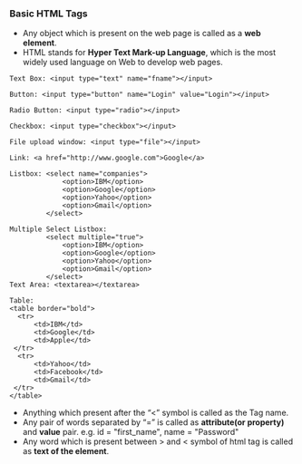 ### Basic HTML Tags
* Any object which is present on the web page is called as a **web element**.
* HTML stands for **Hyper Text Mark-up Language**, which is the most widely used language on Web to develop web pages.
```
Text Box: <input type="text" name="fname"></input>

Button: <input type="button" name="Login" value="Login"></input>

Radio Button: <input type="radio"></input>

Checkbox: <input type="checkbox"></input>

File upload window: <input type="file"></input>

Link: <a href="http://www.google.com">Google</a>

Listbox: <select name="companies">
             <option>IBM</option>
             <option>Google</option>
             <option>Yahoo</option>
             <option>Gmail</option>
         </select>

Multiple Select Listbox: 
         <select multiple="true">
             <option>IBM</option>
             <option>Google</option>
             <option>Yahoo</option>
             <option>Gmail</option>
         </select>
Text Area: <textarea></textarea>

Table: 
<table border="bold">
  <tr>
      <td>IBM</td>
      <td>Google</td>
      <td>Apple</td>
 </tr>
  <tr>
      <td>Yahoo</td>
      <td>Facebook</td>
      <td>Gmail</td>
 </tr>
</table>
```

* Anything which present after the “<” symbol is called as the Tag name.
* Any pair of words separated by “=” is called as **attribute(or property)** and **value** pair. e.g. id = "first_name", name = "Password"
* Any word which is present between > and < symbol of html tag is called as **text of the element**.
